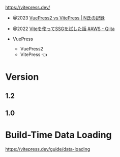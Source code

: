 https://vitepress.dev/

- @2023 [VuePress2 vs VitePress | N氏の記録](https://ryuden.org/vuepress2-vs-vitepress/)
- @2022 [Viteを使ってSSGを試した話 #AWS - Qiita](https://qiita.com/Kodak_tmo/items/23c0c334c6f08a4a036a)

- VuePress
  - VuePress2
  - VitePress 👈

# Version

## 1.2

## 1.0

# Build-Time Data Loading

https://vitepress.dev/guide/data-loading
